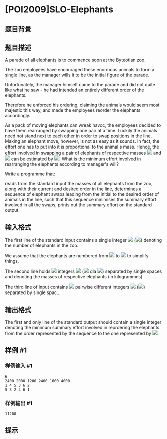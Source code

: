 # [POI2009]SLO-Elephants

## 题目背景



## 题目描述

A parade of all elephants is to commence soon at the Byteotian zoo.

The zoo employees have encouraged these enormous animals to form a single line,  as the manager wills it to be the initial figure of the parade.

Unfortunately, the manager himself came to the parade and did not quite like  what he saw - he had intended an entirely different order of the elephants.

Therefore he enforced his ordering, claiming the animals would seem most  majestic this way, and made the employees reorder the elephants accordingly.

As a pack of moving elephants can wreak havoc, the employees decided to have  them rearranged by swapping one pair at a time. Luckily the animals need not  stand next to each other in order to swap positions in the line. Making an elephant  move, however, is not as easy as it sounds. In fact, the effort one has to put  into it is proportional to the animal's mass. Hence, the effort involved in  swapping a pair of elephants of respective masses ![](http://main.edu.pl/images/OI16/slo-en-tex.1.png) and ![](http://main.edu.pl/images/OI16/slo-en-tex.2.png) can be  estimated by ![](http://main.edu.pl/images/OI16/slo-en-tex.3.png). What is the minimum effort involved in rearranging  the elephants according to manager's will?

Write a programme that:

reads from the standard input the masses of all elephants from the zoo,        along with their current and desired order in the line,                  determines a sequence of elephant swaps leading from the initial to the        desired order of animals in the line, such that this sequence minimises        the summary effort involved in all the swaps, prints out the summary effort on the standard output.




## 输入格式

The first line of the standard input contains a single integer ![](http://main.edu.pl/images/OI16/slo-en-tex.4.png)  (![](http://main.edu.pl/images/OI16/slo-en-tex.5.png)) denoting the number of elephants in the zoo.

We assume that the elephants are numbered from ![](http://main.edu.pl/images/OI16/slo-en-tex.6.png) to ![](http://main.edu.pl/images/OI16/slo-en-tex.7.png) to simplify things.

The second line holds ![](http://main.edu.pl/images/OI16/slo-en-tex.8.png) integers ![](http://main.edu.pl/images/OI16/slo-en-tex.9.png) (![](http://main.edu.pl/images/OI16/slo-en-tex.10.png) dla ![](http://main.edu.pl/images/OI16/slo-en-tex.11.png))  separated by single spaces and denoting the masses of respective elephants  (in kilogrammes).

The third line of input contains ![](http://main.edu.pl/images/OI16/slo-en-tex.12.png) pairwise different integers ![](http://main.edu.pl/images/OI16/slo-en-tex.13.png)  (![](http://main.edu.pl/images/OI16/slo-en-tex.14.png)) separated by single spac…


## 输出格式

The first and only line of the standard output should contain a single integer  denoting the minimum summary effort involved in reordering the elephants  from the order represented by the sequence to the one represented by ![](http://main.edu.pl/images/OI16/slo-en-tex.20.png).


## 样例 #1

### 样例输入 #1
```
6
2400 2000 1200 2400 1600 4000
1 4 5 3 6 2
5 3 2 4 6 1
```

### 样例输出 #1

```
11200
```

## 提示


